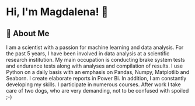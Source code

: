 # Hi, I'm Magdalena! 👋

## 🚀 About Me
I am a scientist with a passion for machine learning and data analysis.
For the past 5 years, I have been involved in data analysis at a scientific research institution. My main occupation is conducting brake system tests and endurance tests along with analyses and compilation of results. I use Python on a daily basis with an emphasis on Pandas, Numpy, Matplotlib and Seaborn. I create elaborate reports in Power Bi. In addition, I am constantly developing my skills. I participate in numerous courses. After work I take care of two dogs, who are very demanding, not to be confused with spoiled ;-) 

<!--
**ChojdiMag/ChojdiMag** is a ✨ _special_ ✨ repository because its `README.md` (this file) appears on your GitHub profile.

Here are some ideas to get you started:

- 🔭 I’m currently working on ...
- 🌱 I’m currently learning ...
- 👯 I’m looking to collaborate on ...
- 🤔 I’m looking for help with ...
- 💬 Ask me about ...
- 📫 How to reach me: ...
- 😄 Pronouns: ...
- ⚡ Fun fact: ...
-->
